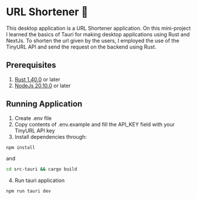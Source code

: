 # URL Shortener 🔗

This desktop application is a URL Shortener application. On this mini-project I learned the basics of Tauri for making desktop applications using Rust and NextJs. To shorten the url given by the users, I employed the use of the TinyURL API and send the request on the backend using Rust.

## Prerequisites

1. [Rust 1.40.0](https://www.rust-lang.org/tools/install) or later
2. [NodeJs 20.10.0](https://nodejs.org/en/download) or later

## Running Application

1. Create .env file
2. Copy contents of .env.example and fill the API_KEY field with your TinyURL API key
3. Install dependencies through:

```bash
npm install
```

and

```bash
cd src-tauri && cargo build
```

4. Run tauri application

```bash
npm run tauri dev
```
